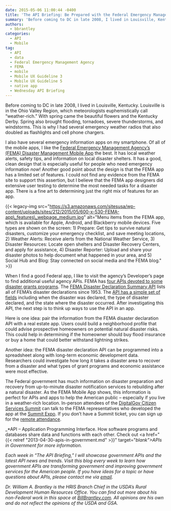 ```yaml
---
date: 2015-05-06 11:00:44 -0400
title: 'The API Briefing: Be Prepared with the Federal Emergency Management Agency’s Mobile App'
summary: 'Before coming to DC in late 2008, I lived in Louisville, Kentucky. Louisville is in the Ohio Valley Region, which meteorologists euphemistically call &ldquo;weather-rich.&rdquo; With spring came the beautiful flowers and the Kentucky Derby. Spring also brought flooding, tornadoes, severe thunderstorms, and windstorms. This is why I had several emergency weather radios that also doubled'
authors:
  - bbrantley
categories:
  - API
  - Mobile
tag:
  - API
  - data
  - Federal Emergency Management Agency
  - FEMA
  - mobile
  - Mobile UX Guideline 3
  - Mobile UX Guideline 5
  - native app
  - Wednesday API Briefing
---
```


Before coming to DC in late 2008, I lived in Louisville, Kentucky. Louisville is in the Ohio Valley Region, which meteorologists euphemistically call “weather-rich.” With spring came the beautiful flowers and the Kentucky Derby. Spring also brought flooding, tornadoes, severe thunderstorms, and windstorms. This is why I had several emergency weather radios that also doubled as flashlights and cell phone chargers.

I also have several emergency information apps on my smartphone. Of all of the mobile apps, I like the <a href="http://www.fema.gov/mobile-app" target="_blank">Federal Emergency Management Agency’s (FEMA) Disaster Management Mobile App</a> the best. It has local weather alerts, safety tips, and information on local disaster shelters. It has a good, clean design that is especially useful for people who need emergency information _now_! Another good point about the design is that the FEMA app has a limited set of features. I could not find any evidence from the FEMA site to support this assertion, but I believe that the FEMA app designers did extensive user testing to determine the most needed tasks for a disaster app. There is a fine art to determining just the right mix of features for an app.

{{< legacy-img src="https://s3.amazonaws.com/sitesusa/wp-content/uploads/sites/212/2015/05/600-x-530-FEMA-app\_features\_webpage_medium.jpg" alt="Menu items from the FEMA app, which is available for Apple, Android, and Blackberry mobile devices. Five types are shown on the screen: 1) Prepare: Get tips to survive natural disasters, customize your emergency checklist, and save meeting locations, 2) Weather Alerts: Receive alerts from the National Weather Service, 3) Disaster Resources: Locate open shelters and Disaster Recovery Centers, and apply for assistance, 4) Disaster Reporter: Upload and share your disaster photos to help document what happened in your area, and 5) Social Hub and Blog: Stay connected on social media and the FEMA blog." >}}

When I find a good Federal app, I like to visit the agency’s Developer’s page to find additional useful agency APIs. FEMA has <a href="http://catalog.data.gov/dataset?vocab_category_all=Natural+Hazards&q=-aapi+api+OR++res_format%3Aapi&_vocab_category_all_limit=0" target="_blank">four APIs devoted to some disaster grants programs</a>. The <a href="http://catalog.data.gov/dataset/fema-disaster-declaration-summary-api" target="_blank">FEMA Disaster Declaration Summary API</a> lists all of FEMA’s disaster declarations since 1953. The <a href="http://www.fema.gov/openfema-dataset-disaster-declarations-summaries-v1" target="_blank">API has a simple set of fields</a> including when the disaster was declared, the type of disaster declared, and the state where the disaster occurred. After investigating this API, the next step is to think up ways to use the API in an app.

Here is one idea: pair the information from the FEMA disaster declaration API with a real estate app. Users could build a neighborhood profile that could advise prospective homeowners on potential natural disaster risks. This could help in determining if the homeowner should buy flood insurance or buy a home that could better withstand lightning strikes.

Another idea: the FEMA disaster declaration API can be programmed into a spreadsheet along with long-term economic development data. Researchers could investigate how long it takes a disaster area to recover from a disaster and what types of grant programs and economic assistance were most effective.

The Federal government has much information on disaster preparation and recovery from up-to-minute disaster notification services to rebuilding after a natural disaster. As the FEMA Mobile App shows, this information is perfect for APIs and apps to help the American public – especially if you live in a weather-rich location. In-person attendees of the [DigitalGov Citizen Services Summit](https://summit.WHATEVER/) can talk to the FEMA representatives who developed the app at the [Summit Expo](https://summit.WHATEVER/expo/). If you don&#8217;t have a Summit ticket, you can sign up for the [remote attendance](https://www.eventbrite.com/e/2015-spring-citizen-services-summit-registration-12671367401).

_*API – Application Programming Interface. How software programs and databases share data and functions with each other. Check out <a href="{{< relref "2013-04-30-apis-in-government.md" >}}" target="_blank">APIs in Government</a> for more information._

_Each week in “The API Briefing,” I will showcase government APIs and the latest API news and trends. Visit this blog every week to learn how government APIs are transforming government and improving government services for the American people. If you have ideas for a topic or have questions about APIs, please contact me via <a href="mailto:bill.brantley@wdc.usda.gov" target="_blank">email</a>._

_Dr. William A. Brantley is the HRIS Branch Chief in the USDA’s Rural Development Human Resources Office. You can find out more about his non-Federal work in this space at <a href="http://billbrantley.com/" target="_blank">BillBrantley.com</a>. All opinions are his own and do not reflect the opinions of the USDA and GSA._